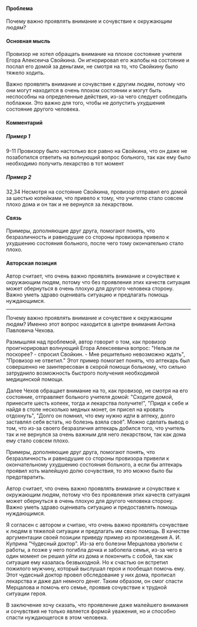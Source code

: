 #### Проблема
Почему важно проявлять внимание и сочувствие к окружающим людям?

#### Основная мысль
Провизор не хотел обращать внимание на плохое состояние учителя Егора Алексеича Свойкина. Он игнорировал его жалобы на состояние и послал его домой за деньгами, не смотря на то, что Свойкину было тяжело ходить.

Важно проявлять внимание и сочувствие к другим людям, потому что они могут находится в очень плохом состоянии и могут быть неспособны на определенные действия, из-за чего следует соблюдать поблажки. Это важно для того, чтобы не допустить ухудшения состояние другого человека.

#### Комментарий
##### Пример 1
9-11
Провизору было настолько все равно на Свойкина, что он даже не позаботился ответить на волнующий вопрос больного, так как ему было необходимо получить лекарство в тот момент

##### Пример 2
32,34
Несмотря на состояние Свойкина, провизор отправил его домой за шестью копейками, что привело к тому, что учителю стало совсем плохо дома и он так и не вернулся за лекарством.

#### Связь
Примеры, дополняющие друг друга, помогают понять, что безразличность и равнодушие со стороны провизора привело к ухудшению состояния больного, после чего тому окончательно стало плохо.

#### Авторская позиция
Автор считает, что очень важно проявлять внимание и сочувствие к окружающим людям, потому что без проявления этих качеств ситуация может обернуться в очень плохую для другого человека сторону. Важно уметь здраво оценивать ситуацию и предлагать помощь нуждающимся.

---

Почему важно проявлять внимание и сочувствие к окружающим людям? Именно этот вопрос находится в центре внимания Антона Павловича Чехова.

Размышляя над проблемой, автор говорит о том, как провизор  проигнорировал волнующий Егора Алексеевича вопрос: "Нельзя ли поскорее? - спросил Свойкин. - Мне решительно невозможно ждать", "Провизор не ответил." Этот пример помогает понять, что аптекарь был совершенно не заинтересован в скорой помощи больному, что сильно затруднило возможность быстрого получения необходимой медицинской помощи.

Далее Чехов обращает внимание на то, как провизор, не смотря на его состояние, отправляет больного учителя домой: "Сходите домой, принесите шесть копеек, тогда и лекарства получите!", "Придя к себе и найдя в столе несколько медных монет, он присел на кровать отдохнуть", "Долго он помнил, что ему нужно идти в аптеку, долго заставлял себя встать, но болезнь взяла своё". Можно сделать вывод о том, что из-за своего безразличия аптекарь добился того, что учитель так и не вернулся за очень важным для него лекарством, так как дома ему стало совсем плохо.

Примеры, дополняющие друг друга, помогают понять, что безразличность и равнодушие со стороны провизора привели к окончательному ухудшению состояния больного, а если бы аптекарь проявил хоть малейшую долю сочувствия, то это можно было бы предотвратить.

Автор считает, что очень важно проявлять внимание и сочувствие к окружающим людям, потому что без проявления этих качеств ситуация может обернуться в очень плохую для другого человека сторону. Важно уметь здраво оценивать ситуацию и предоставлять помощь нуждающимся.

Я согласен с автором и считаю, что очень важно проявлять сочувствие к людям в тяжелой ситуации и предлагать им свою помощь. В качестве аргументации своей позиции приведу пример из произведения А. И. Куприна "Чудесный доктор". Из-за его болезни Мерцалова уволили с работы, а позже у него погибла дочка и заболела семья, из-за чего в один момент он решил уйти из дома и покончить с собой, так как ситуация ему казалась безвыходной. Но к счастью он встретил пожилого мужчину, который выслушал героя и пообещал помочь ему. Этот чудесный доктор провел обследование у них дома, прописал лекарства и даже дал немного денег. Таким образом, он смог спасти Мерцалова и помочь его семье, проявив сочувствие к трудной ситуации героя.

В заключение хочу сказать, что проявление даже малейшего внимания и сочувствия не только является формой уважения, но и способно спасти нуждающегося в этом человека.